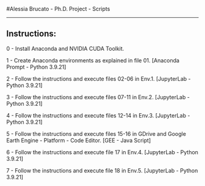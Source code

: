 #Alessia Brucato - Ph.D. Project - Scripts

------------------------------------------------------------
Instructions:
------------------------------------------------------------

0 - Install Anaconda and NVIDIA CUDA Toolkit.

1 - Create Anaconda environments as explained in file 01. [Anaconda Prompt - Python 3.9.21]

2 - Follow the instructions and execute files 02-06 in Env.1. [JupyterLab - Python 3.9.21]

3 - Follow the instructions and execute files 07-11 in Env.2. [JupyterLab - Python 3.9.21]

4 - Follow the instructions and execute files 12-14 in Env.3. [JupyterLab - Python 3.9.21]

5 - Follow the instructions and execute files 15-16 in GDrive and Google Earth Engine - Platform - Code Editor. [GEE - Java Script]

6 - Follow the instructions and execute file 17 in Env.4. [JupyterLab - Python 3.9.21]

7 - Follow the instructions and execute file 18 in Env.5. [JupyterLab - Python 3.9.21]


